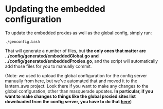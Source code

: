 # Updating the embedded configuration

To update the embedded proxies as well as the global config, simply run: 

```
./genconfig.bash
```

That will generate a number of files, but **the only ones that matter are ../config/generated/embeddedGlobal.go and ../config/generated/embeddedProxies.go**, and the script will automatically add those files for you to manually commit. 

(Note: we used to upload the global configuration for the config server manually from here, but we've automated that and moved it to the lantern_aws project. Look there if you want to make any changes to the global configuration, other than masquerade updates. **In particular, if you want to make changes to things like the global proxied sites list downloaded from the config server, you have to do that [here](https://github.com/getlantern/lantern_aws/blob/master/salt/update_masquerades/original.txt)**)
